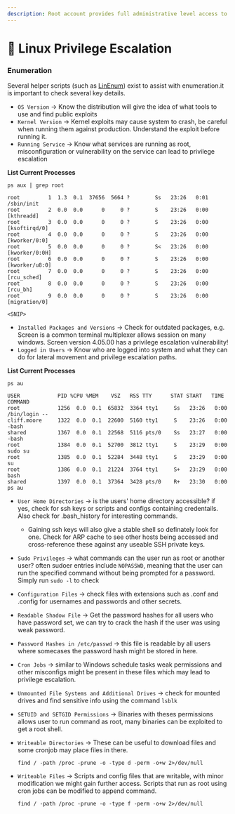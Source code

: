 ```yaml
---
description: Root account provides full administrative level access to the operating system
---
```


# 🐧 Linux Privilege Escalation

### Enumeration

Several helper scripts (such as [LinEnum](https://github.com/rebootuser/LinEnum)) exist to assist with enumeration.it is important to check several key details.

* `OS Version` -> Know the distribution will give the idea of what tools to use and find public exploits
* `Kernel Version` -> Kernel exploits may cause system to crash, be careful when running them against production. Understand the exploit before running it.
* `Running Service` -> Know what services are running as root, misconfiguration or vulnerability on the service can lead to privilege escalation

**List Current Processes**

```shell-session
ps aux | grep root

root         1  1.3  0.1  37656  5664 ?        Ss   23:26   0:01 /sbin/init
root         2  0.0  0.0      0     0 ?        S    23:26   0:00 [kthreadd]
root         3  0.0  0.0      0     0 ?        S    23:26   0:00 [ksoftirqd/0]
root         4  0.0  0.0      0     0 ?        S    23:26   0:00 [kworker/0:0]
root         5  0.0  0.0      0     0 ?        S<   23:26   0:00 [kworker/0:0H]
root         6  0.0  0.0      0     0 ?        S    23:26   0:00 [kworker/u8:0]
root         7  0.0  0.0      0     0 ?        S    23:26   0:00 [rcu_sched]
root         8  0.0  0.0      0     0 ?        S    23:26   0:00 [rcu_bh]
root         9  0.0  0.0      0     0 ?        S    23:26   0:00 [migration/0]

<SNIP>
```

* `Installed Packages and Versions` -> Check for outdated packages, e.g. Screen is a common terminal multiplexer allows session on many windows. Screen version 4.05.00 has a privilege escalation vulnerability!
* `Logged in Users` -> Know who are logged into system and what they can do for lateral movement and privilege escalation paths.

**List Current Processes**

```shell-session
ps au

USER       		PID %CPU %MEM    VSZ   RSS TTY      STAT START   TIME COMMAND
root      		1256  0.0  0.1  65832  3364 tty1     Ss   23:26   0:00 /bin/login --
cliff.moore     1322  0.0  0.1  22600  5160 tty1     S    23:26   0:00 -bash
shared     		1367  0.0  0.1  22568  5116 pts/0    Ss   23:27   0:00 -bash
root      		1384  0.0  0.1  52700  3812 tty1     S    23:29   0:00 sudo su
root      		1385  0.0  0.1  52284  3448 tty1     S    23:29   0:00 su
root      		1386  0.0  0.1  21224  3764 tty1     S+   23:29   0:00 bash
shared     		1397  0.0  0.1  37364  3428 pts/0    R+   23:30   0:00 ps au
```

* `User Home Directories` -> is the users' home directory accessible? if yes, check for ssh keys or scripts and configs containing credentails. Also check for .bash\_history for interesting commands.
  * Gaining ssh keys will also give a stable shell so definately look for one. Check for ARP cache to see other hosts being accessed and cross-reference these against any useable SSH private keys.
* `Sudo Privileges` -> what commands can the user run as root or another user? often sudoer entries include `NOPASSWD`, meaning that the user can run the specified command without being prompted for a password. Simply run `sudo -l` to check
* `Configuration Files` -> check files with extensions such as .conf and .config for usernames and passwords and other secrets.
* `Readable Shadow File` -> Get the password hashes for all users who have password set, we can try to crack the hash if the user was using weak password.
* `Password Hashes in /etc/passwd` -> this file is readable by all users where somecases the password hash might be stored in here.
* `Cron Jobs` -> similar to Windows schedule tasks weak permissions and other misconfigs might be present in these files which may lead to privilege escalation.
* `Unmounted File Systems and Additional Drives` -> check for mounted drives and find sensitive info using the command `lsblk`
* `SETUID and SETGID Permissions` -> Binaries with theses permissions allows user to run command as root, many binaries can be exploited to get a root shell.
*   `Writeable Directories` -> These can be useful to download files and some cronjob may place files in there.

    ```shell-session
    find / -path /proc -prune -o -type d -perm -o+w 2>/dev/null
    ```
*   `Writeable Files` -> Scripts and config files that are writable, with minor modification we might gain further access. Scripts that run as root using cron jobs can be modified to append command.

    ```shell-session
    find / -path /proc -prune -o -type f -perm -o+w 2>/dev/null
    ```



